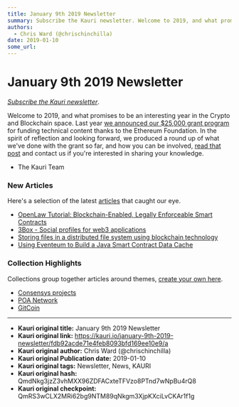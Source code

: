 ```yaml
---
title: January 9th 2019 Newsletter
summary: Subscribe the Kauri newsletter. Welcome to 2019, and what promises to be an interesting year in the Crypto and Blockchain space. Last year we announced our $25,000 grant program for funding technical content thanks to the Ethereum Foundation. In the spirit of reflection and looking forward, we produced a round up of what weve done with the grant so far, and how you can be involved, read that post and contact us if youre interested in sharing your knowledge. The Kauri Team New Articles Heres a se
authors:
  - Chris Ward (@chrischinchilla)
date: 2019-01-10
some_url: 
---
```


# January 9th 2019 Newsletter


_[Subscribe the Kauri newsletter](http://eepurl.com/dszB7r)_.

Welcome to 2019, and what promises to be an interesting year in the Crypto and Blockchain space. Last year [we announced our $25,000 grant program](https://beta.kauri.io/article/b5c15961f13d4112bc82f6edb6fd3a75) for funding technical content thanks to the Ethereum Foundation. In the spirit of reflection and looking forward, we produced a round up of what we've done with the grant so far, and how you can be involved, [read that post](https://beta.kauri.io/article/56de1edb7c4746568c608f0de24f75fb/v1/january-2019-ethereum-grant-update) and contact us if you're interested in sharing your knowledge.

- The Kauri Team

### New Articles

Here's a selection of the latest [articles](https://beta.kauri.io/articles) that caught our eye.

- [OpenLaw Tutorial: Blockchain-Enabled, Legally Enforceable Smart Contracts](https://beta.kauri.io/article/3a4016d6e3bd4c1fbba839244f1802e8/v4/openlaw-tutorial:-blockchain-enabled-legally-enforceable-smart-contracts)
- [3Box - Social profiles for web3 applications](https://beta.kauri.io/article/204bee70b23549f2acdc873d265d98f8/v3/3box-social-profiles-for-web3-applications)
- [Storing files in a distributed file system using blockchain technology](https://beta.kauri.io/article/7d8b71b6976b4a26aa6865873f75dc4c/v1/storing-files-in-a-distributed-file-system-using-blockchain-technology)
- [Using Eventeum to Build a Java Smart Contract Data Cache](https://beta.kauri.io/article/fe81ee9612eb4e5a9ab72790ef24283d/v2/using-eventeum-to-build-a-java-smart-contract-data-cache)

### Collection Highlights

Collections group together articles around themes, [create your own here](https://beta.kauri.io/login?r=create-collection).

- [Consensys projects](https://beta.kauri.io/collection/5c06ca634f34080001c81be9/consensys-projects)
- [POA Network](https://beta.kauri.io/collection/5c1265524f34080001c81c1b/poa-tutorial-series)
- [GitCoin](https://beta.kauri.io/collection/5bd3262b26f0a50001f2a276/gitcoin)


---

- **Kauri original title:** January 9th 2019 Newsletter
- **Kauri original link:** https://kauri.io/january-9th-2019-newsletter/fdb92acde71e4feb8093bfd169ee10e9/a
- **Kauri original author:** Chris Ward (@chrischinchilla)
- **Kauri original Publication date:** 2019-01-10
- **Kauri original tags:** Newsletter, News, KAURI
- **Kauri original hash:** QmdNkg3jzZ3vhMXX96ZDFACxteTFVzo8PTnd7wNpBu4rQ8
- **Kauri original checkpoint:** QmRS3wCLX2MRi62bg9NTM89qNkgm3XjpKXciLvCKAr1f1g



